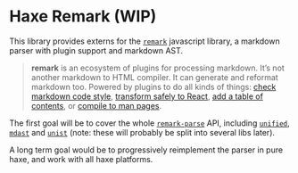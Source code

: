 # Haxe Remark (WIP)

This library provides externs for the [`remark`][remark] javascript library, a markdown parser with plugin support and markdown AST.

> **remark** is an ecosystem of plugins for processing markdown.
> It’s not another markdown to HTML compiler.  It can generate
> and reformat markdown too.  Powered by plugins to do
> all kinds of things: [check markdown code style][remark-lint],
> [transform safely to React][remark-react],
> [add a table of contents][remark-toc], or
> [compile to man pages][remark-man].

The first goal will be to cover the whole [`remark-parse`][remark-parse] API, including [`unified`][unified], [`mdast`][mdast] and [`unist`][unist] (note: these will probably be split into several libs later).

A long term goal would be to progressively reimplement the parser in pure haxe, and work with all haxe platforms.

<!-- Definitions -->

[remark]: https://github.com/remarkjs/remark

[remark-parse]: https://github.com/remarkjs/remark/tree/master/packages/remark-parse

[remark-lint]: https://github.com/remarkjs/remark-lint

[remark-react]: https://github.com/mapbox/remark-react

[remark-toc]: https://github.com/remarkjs/remark-toc

[remark-man]: https://github.com/remarkjs/remark-man

[unified]: https://github.com/unifiedjs/unified

[mdast]: https://github.com/syntax-tree/mdast

[unist]: https://github.com/syntax-tree/unist


